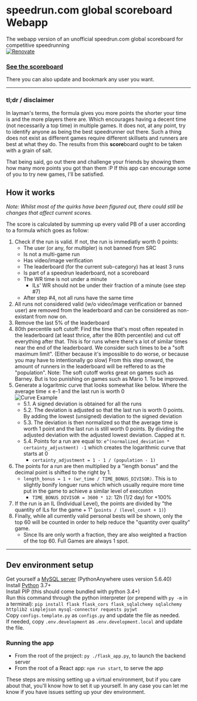 # speedrun.com global scoreboard Webapp

The webapp version of an unofficial speedrun.com global scoreboard for competitive speedrunning  
[![Renovate](https://img.shields.io/badge/renovate-enabled-brightgreen.svg)](https://renovatebot.com)  

### **[See the scoreboard](https://www.Avasam.dev/)**

There you can also update and bookmark any user you want.

---

### tl;dr / disclaimer

In layman's terms, the formula gives you more points the shorter your time is and the more players there are. Which encourages having a decent time (not necessarily a top time) in multiple games. It does not, at any point, try to identify anyone as being the best speedrunner out there. Such a thing does not exist as different games require different skillsets and runners are best at what they do. The results from this **score**board ought to be taken with a grain of salt.

That being said, go out there and challenge your friends by showing them how many more points you got than them :P If this app can encourage some of you to try new games, I'll be satisfied.

## How it works

*Note: Whilst most of the quirks have been figured out, there could still be changes that affect current scores.*

The score is calculated by summing up every valid PB of a user according to a formula which goes as follow:

1. Check if the run is valid. If not, the run is immediatly worth 0 points:
    - The user (or any, for multipler) is not banned from SRC
    - Is not a multi-game run
    - Has video/image verification
    - The leaderboard (for the current sub-category) has at least 3 runs
    - Is part of a speedrun leaderboard, not a scoreboard
    - The WR time is not under a minute
        - ILs' WR should not be under their fraction of a minute (see step #7)
    - After step #4, not all runs have the same time
2. All runs not considered valid (w/o video/image verification or banned user) are removed from the leaderboard and can be considered as non-existant from now on.
3. Remove the last 5% of the leaderboard
4. 80th percentile soft cutoff: Find the time that's most often repeated in the leaderboard (at least thrice, after the 80th percentile) and cut off everything after that. This is for runs where there's a lot of similar times near the end of the leaderboard. We consider such times to be a "soft maximum limit". (Either because it's impossible to do worse, or because you may have to intentionally go slow)
From this step onward, the amount of runners in the leaderboard will be reffered to as the "population".
Note: The soft cutoff works great on games such as Barney. But is too punishing on games such as Mario 1. To be improved.
5. Generate a logaritmic curve that looks somewhat like below. Where the average time ≤ e-1 and the last run is worth 0  
![Curve Example](/assets/images/Curve%20example.jpg)
    - 5.1. A signed deviation is obtained for all the runs
    - 5.2. The deviation is adjusted so that the last run is worth 0 points. By adding the lowest (unsigned) deviation to the signed deviation
    - 5.3. The deviation is then normalized so that the average time is worth 1 point and the last run is still worth 0 points. By dividing the adjusted deviation with the adjusted lowest deviation. Capped at π.
    - 5.4. Points for a run are equal to: `e^(normalized_deviation * certainty_adjustment) -1` which creates the logarithmic curve that starts at 0
        - `certainty_adjustment = 1 - 1 / (population - 1)`
6. The points for a run are then multiplied by a "length bonus" and the decimal point is shifted to the right by 1.
    - `length_bonus = 1 + (wr_time / TIME_BONUS_DIVISOR)`. This is to slightly bonify longuer runs which which usually require more time put in the game to achieve a similar level of execution
        - `TIME_BONUS_DIVISOR = 3600 * 12`: 12h (1/2 day) for +100%
7. If the run is an IL (Individual Level), the points are divided by "the quantity of ILs for the game + 1" (`points / (level_count + 1)`)
8. Finally, while all currently valid personal bests will be shown, only the top 60 will be counted in order to help reduce the "quantity over quality" game.
    - Since Ils are only worth a fraction, they are also weighted a fraction of the top 60. Full Games are always 1 spot.

---

## Dev environment setup

Get yourself a [MySQL server](https://dev.mysql.com/downloads/mysql/) (PythonAnywhere uses version 5.6.40)  
Install [Python](https://www.python.org/downloads/) 3.7+  
Install PIP (this should come bundled with python 3.4+)  
Run this command through the python interpreter (or prepend with `py -m` in a terminal): `pip install flask flask_cors flask_sqlalchemy sqlalchemy httplib2 simplejson mysql-connector requests pyjwt`  
Copy `configs.template.py` as `configs.py` and update the file as needed.  
If needed, copy `.env.development` as `.env.development.local` and update the file.  

### Running the app

- From the root of the project: `py ./flask_app.py`, to launch the backend server
- From the root of a React app: `npm run start`, to serve the app  

These steps are missing setting up a virtual environment, but if you care about that, you'll know how to set it up yourself. In any case you can let me know if you have issues setting up your dev environment.
